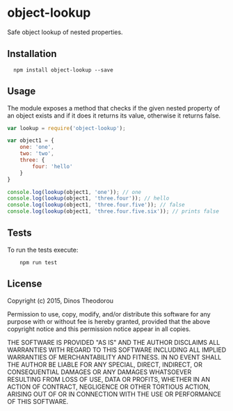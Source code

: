 # object-lookup
Safe object lookup of nested properties.

## Installation
```
  npm install object-lookup --save
```

## Usage

The module exposes a method that checks if the given nested property of an object exists and if it does it returns its value, otherwise it returns false.

```js
var lookup = require('object-lookup');

var object1 = {
    one: 'one',
    two: 'two',
    three: {
        four: 'hello'
    }
}

console.log(lookup(object1, 'one')); // one
console.log(lookup(object1, 'three.four')); // hello
console.log(lookup(object1, 'three.four.five')); // false
console.log(lookup(object1, 'three.four.five.six')); // prints false

```

## Tests
To run the tests execute:
```
    npm run test
```

## License

Copyright (c) 2015, Dinos Theodorou

Permission to use, copy, modify, and/or distribute this software for any
purpose with or without fee is hereby granted, provided that the above
copyright notice and this permission notice appear in all copies.

THE SOFTWARE IS PROVIDED "AS IS" AND THE AUTHOR DISCLAIMS ALL WARRANTIES
WITH REGARD TO THIS SOFTWARE INCLUDING ALL IMPLIED WARRANTIES OF
MERCHANTABILITY AND FITNESS. IN NO EVENT SHALL THE AUTHOR BE LIABLE FOR
ANY SPECIAL, DIRECT, INDIRECT, OR CONSEQUENTIAL DAMAGES OR ANY DAMAGES
WHATSOEVER RESULTING FROM LOSS OF USE, DATA OR PROFITS, WHETHER IN AN
ACTION OF CONTRACT, NEGLIGENCE OR OTHER TORTIOUS ACTION, ARISING OUT OF
OR IN CONNECTION WITH THE USE OR PERFORMANCE OF THIS SOFTWARE.
